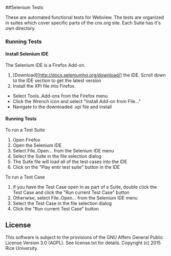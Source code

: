 ##Selenium Tests

These are automated functional tests for Webview. The tests are organized in suites which cover specific parts of the cnx.org site.  Each Suite has it's own directory.

### Running Tests

#### Install Selenium IDE

The Selenium IDE is a Firefox Add-on.

1. [Download][http://docs.seleniumhq.org/download/] the IDE. Scroll down to the IDE section to get the latest version
2. Install the XPI file into Firefox.
  * Select Tools..Add-ons from the Firefox menu
  * Click the Wrench icon and select "Install Add-on from File..."
  * Navigate to the downloaded .xpi file and install

#### Running Tests 

To run a Test Suite
1. Open Firefox
2. Open the Selenium IDE
3. Select File..Open... from the Selenium IDE menu
4. Select the <name>Suite in the file selection dialog
5. The Suite file will load all of the test cases into the IDE
6. Click on the "Play entir test suite" button in the IDE

To run a Test Case
1. If you have the Test Case open in as part of a Suite, double click the Test Case and click the "Run current Test Case" button
2. Otherwise, select File..Open... from the Selenium IDE menu
3. Select the Test Case in the file selection dialog
4. Click the "Run current Test Case" button


License
-------

This software is subject to the provisions of the GNU Affero General Public License Version 3.0 (AGPL). See license.txt for details. Copyright (c) 2015 Rice University.
